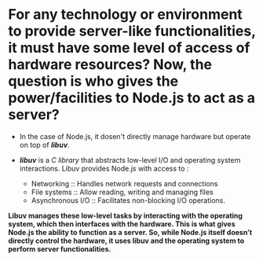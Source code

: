 # For any technology or environment to provide server-like functionalities, it must have some level of access of hardware resources? Now, the question is who gives the power/facilities to Node.js to act as a server?

- In the case of Node.js, it dosen't directly manage hardware but operate on top of **_libuv_**.

- **_libuv_** is a _C library_ that abstracts low-level I/O and operating system interactions. Libuv provides Node.js with access to :

  - Networking :: Handles network requests and connections
  - File systems :: Allow reading, writing and managing files
  - Asynchronous I/O :: Facilitates non-blocking I/O operations.

**Libuv manages these low-level tasks by interacting with the operating system, which then interfaces with the hardware. This is what gives Node.js the ability to function as a server. So, while Node.js itself doesn’t directly control the hardware, it uses libuv and the operating system to perform server functionalities.**
